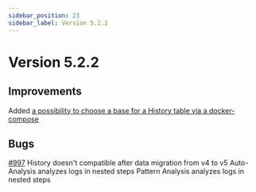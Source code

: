 ```yaml
---
sidebar_position: 23
sidebar_label: Version 5.2.2
---
```


# Version 5.2.2

## Improvements

Added [a possibility to choose a base for a History table via a docker-compose](/work-with-reports/HistoryOfLaunches#historical-trend-of-executions)

## Bugs
[#997](https://github.com/reportportal/reportportal/issues/997) History doesn't compatible after data migration from v4 to v5
Auto-Analysis analyzes logs in nested steps
Pattern Analysis analyzes logs in nested steps
